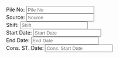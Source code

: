 <form>
    <div class="container">
        <div class="row mb-2">
            <div class="col-md-2">
                <label for="pileNo" class="form-label">Pile No:</label>
                <input type="text" class="form-control" id="pileNo" placeholder="Pile No">
            </div>
            <div class="col-md-2">
                <label for="source" class="form-label">Source:</label>
                <input type="text" class="form-control" id="source" placeholder="Source">
            </div>
            <div class="col-md-2">
                <label for="shift" class="form-label">Shift:</label>
                <input type="text" class="form-control" id="shift" placeholder="Shift">
            </div>
            <div class="col-md-2">
                <label for="startDate" class="form-label">Start Date:</label>
                <input type="text" class="form-control" id="startDate" placeholder="Start Date">
            </div>
            <div class="col-md-2">
                <label for="endDate" class="form-label">End Date:</label>
                <input type="text" class="form-control" id="endDate" placeholder="End Date">
            </div>
            <div class="col-md-2">
                <label for="consStDate" class="form-label">Cons. ST. Date:</label>
                <input type="text" class="form-control" id="consStDate" placeholder="Cons. Start Date">
            </div>
        </div>
    </div>
</form>
